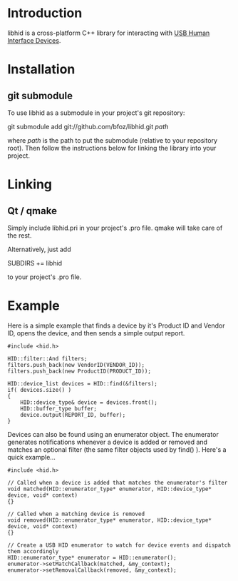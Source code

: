 Introduction
============

libhid is a cross-platform C++ library for interacting with [USB Human Interface Devices](http://en.wikipedia.org/wiki/USB_human_interface_device_class).

Installation
============

git submodule
-------------

To use libhid as a submodule in your project's git repository:

   git submodule add git://github.com/bfoz/libhid.git *path*

where *path* is the path to put the submodule (relative to your repository root). Then follow the instructions below for linking the library into your project.

Linking
=======

Qt / qmake
----------

Simply include libhid.pri in your project's .pro file. qmake will take care of the rest.

Alternatively, just add

   SUBDIRS += libhid

to your project's .pro file.

Example
=======

Here is a simple example that finds a device by it's Product ID and Vendor ID, opens the device, and then sends a simple output report.

	#include <hid.h>

	HID::filter::And filters;
	filters.push_back(new VendorID(VENDOR_ID));
	filters.push_back(new ProductID(PRODUCT_ID));

	HID::device_list devices = HID::find(&filters);
	if( devices.size() )
	{
	    HID::device_type& device = devices.front();
	    HID::buffer_type buffer;
	    device.output(REPORT_ID, buffer);
	}

Devices can also be found using an enumerator object. The enumerator generates notifications whenever a device is added or removed and matches an optional filter (the same filter objects used by find() ). Here's a quick example…

	#include <hid.h>

	// Called when a device is added that matches the enumerator's filter
	void matched(HID::enumerator_type* enumerator, HID::device_type* device, void* context)
	{}

	// Called when a matching device is removed
	void removed(HID::enumerator_type* enumerator, HID::device_type* device, void* context)
	{}

	// Create a USB HID enumerator to watch for device events and dispatch them accordingly
	HID::enumerator_type* enumerator = HID::enumerator();
	enumerator->setMatchCallback(matched, &my_context);
	enumerator->setRemovalCallback(removed, &my_context);    

